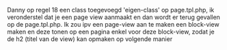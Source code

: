 Danny op regel 18 een class toegevoegd 'eigen-class' op page.tpl.php, ik veronderstel dat je een page view aanmaakt en dan wordt er terug gevallen op de page.tpl.php.
Ik zou ipv een page-view aan te maken een block-view maken en deze tonen op een pagina enkel voor deze block-view, zodat je de h2 (titel van de view) kan opmaken op volgende manier
<!-- <div id="block-views-news-block">
<h2>News</h2>
</div> -->